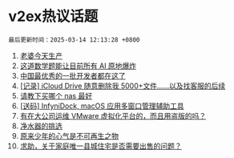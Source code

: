 # v2ex热议话题

`最后更新时间：2025-03-14 12:13:28 +0800`

1. [老婆今天生产](https://www.v2ex.com/t/1118101)
1. [这道数学题能让目前所有 AI 原地爆炸](https://www.v2ex.com/t/1118105)
1. [中国最优秀的一批开发者都在这了](https://www.v2ex.com/t/1118175)
1. [[记录] iCloud Drive 随意删除我 5000+文件……以及找客服的后续](https://www.v2ex.com/t/1118248)
1. [请教下买哪个 nas 最好](https://www.v2ex.com/t/1118189)
1. [[送码] InfyniDock, macOS 应用多窗口管理辅助工具](https://www.v2ex.com/t/1118106)
1. [有在大公司运维 VMware 虚拟化平台的，而且用盗版的吗？](https://www.v2ex.com/t/1118127)
1. [净水器的挑选](https://www.v2ex.com/t/1118303)
1. [原来少年的心气是不可再生之物](https://www.v2ex.com/t/1118116)
1. [求助，关于家庭唯一县城住宅是否需要出售的问题？](https://www.v2ex.com/t/1118339)


